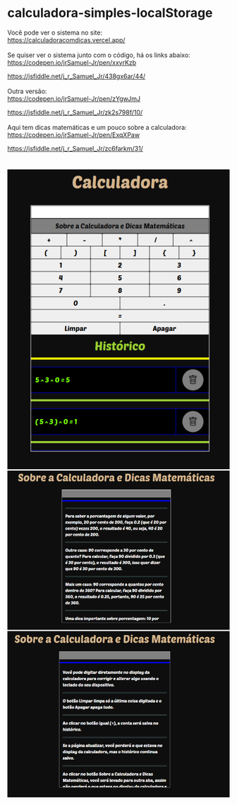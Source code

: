 #
# calculadora-simples-localStorage

Você pode ver o sistema no site:<br>
https://calculadoracomdicas.vercel.app/
<br><br>
Se quiser ver o sistema junto com o código, há os links abaixo:<br>
https://codepen.io/jrSamuel-Jr/pen/xxvrKzb

https://jsfiddle.net/j_r_Samuel_Jr/438gx6ar/44/
<br><br>
Outra versão:<br>
https://codepen.io/jrSamuel-Jr/pen/zYgwJmJ

https://jsfiddle.net/j_r_Samuel_Jr/zk2s798f/10/
<br><br>
Aqui tem dicas matemáticas e um pouco sobre a calculadora:<br>
https://codepen.io/jrSamuel-Jr/pen/ExqXPaw

https://jsfiddle.net/j_r_Samuel_Jr/zc6farkm/31/

#
![imagem inicial da calculadora com histórico](./assets/captura__print-(1).png)
![imagem com dicas matemáticas](./assets/captura__print-(2).png)
![imagem com informações sobre a calculadora](./assets/captura__print-(3).png)
#